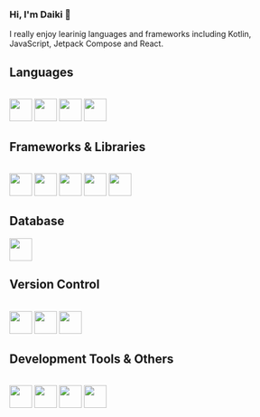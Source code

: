 ### Hi, I'm Daiki 👋

I really enjoy learinig languages and frameworks including Kotlin, JavaScript, Jetpack Compose and React.

## Languages
<div style="display: inline_block"><br>
  <img high="30" width="40" src="https://cdn.jsdelivr.net/gh/devicons/devicon/icons/java/java-original-wordmark.svg" /> 
  <img high="30" width="40" src="https://cdn.jsdelivr.net/gh/devicons/devicon/icons/kotlin/kotlin-original.svg" /> 
  <img high="30" width="40" src="https://cdn.jsdelivr.net/gh/devicons/devicon/icons/javascript/javascript-original.svg" /> 
  <img high="30" width="40" src="https://cdn.jsdelivr.net/gh/devicons/devicon/icons/python/python-original-wordmark.svg" /> 
</div>

## Frameworks & Libraries
<div style="display: inline_block"><br>
  <img high="30" width="40" src="https://cdn.jsdelivr.net/gh/devicons/devicon/icons/spring/spring-original-wordmark.svg" />
  <img high="30" width="40" src="https://user-images.githubusercontent.com/101638795/200225777-0ce1e230-c062-4381-90dd-d9fbe6e7c9c0.png" />
  <img high="30" width="40" src="https://cdn.jsdelivr.net/gh/devicons/devicon/icons/nodejs/nodejs-original-wordmark.svg" />
  <img high="30" width="40" src="https://cdn.jsdelivr.net/gh/devicons/devicon/icons/express/express-original-wordmark.svg" />
  <img high="30" width="40" src="https://cdn.jsdelivr.net/gh/devicons/devicon/icons/react/react-original-wordmark.svg" />
</div>


## Database
<img high="30" width="40" src="https://cdn.jsdelivr.net/gh/devicons/devicon/icons/postgresql/postgresql-original-wordmark.svg" />

## Version Control
<div style="display: inline_block"><br>
  <img high="30" width="40" src="https://cdn.jsdelivr.net/gh/devicons/devicon/icons/git/git-original-wordmark.svg" />
  <img high="30" width="40" src="https://cdn.jsdelivr.net/gh/devicons/devicon/icons/github/github-original-wordmark.svg" />
  <img high="30" width="40" src="https://cdn.jsdelivr.net/gh/devicons/devicon/icons/bitbucket/bitbucket-original-wordmark.svg" />
</div>

## Development Tools & Others
<div style="display: inline_block"><br>
  <img high="30" width="40" src="https://cdn.jsdelivr.net/gh/devicons/devicon/icons/vscode/vscode-original.svg" />
  <img high="30" width="40" src="https://cdn.jsdelivr.net/gh/devicons/devicon/icons/androidstudio/androidstudio-original.svg" />
  <img high="30" width="40" src="https://cdn.jsdelivr.net/gh/devicons/devicon/icons/jira/jira-original-wordmark.svg" />
  <img high="30" width="40" src="https://cdn.jsdelivr.net/gh/devicons/devicon/icons/confluence/confluence-original-wordmark.svg" />
</div>
<!--
**cskejivic/cskejivic** is a ✨ _special_ ✨ repository because its `README.md` (this file) appears on your GitHub profile.

Here are some ideas to get you started:

- 🔭 I’m currently working on ...
- 🌱 I’m currently learning ...
- 👯 I’m looking to collaborate on ...
- 🤔 I’m looking for help with ...
- 💬 Ask me about ...
- 📫 How to reach me: ...
- 😄 Pronouns: ...
- ⚡ Fun fact: ...
-->
